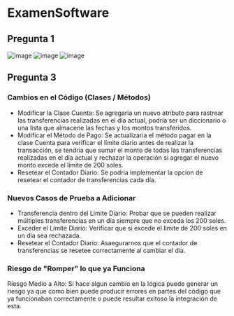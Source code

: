 # ExamenSoftware
## Pregunta 1
![image](https://github.com/PaolaMag/ExamenSoftware/assets/91236162/f495e21f-900e-4f17-8099-bf3d7476319f)
![image](https://github.com/PaolaMag/ExamenSoftware/assets/91236162/cf0e0c7b-bd4a-45e9-8c61-23c3cdf147ba)
![image](https://github.com/PaolaMag/ExamenSoftware/assets/91236162/ee248e92-d25c-4ca4-8a60-da0bea441203)

## Pregunta 3
### Cambios en el Código (Clases / Métodos)
- Modificar la Clase Cuenta:
Se agregaria un nuevo atributo para rastrear las transferencias realizadas en el día actual, podría ser un diccionario o una lista que almacene las fechas y los montos transferidos.
- Modificar el Método de Pago:
Se actualizaria el método pagar en la clase Cuenta para verificar el límite diario antes de realizar la transacción, se tendria que sumar el monto de todas las transferencias realizadas en el día actual y rechazar la operación si agregar el nuevo monto excede el límite de 200 soles.
- Resetear el Contador Diario:
Se podria implementar la opcion de resetear el contador de transferencias cada día.
### Nuevos Casos de Prueba a Adicionar
- Transferencia dentro del Límite Diario:
Probar que se pueden realizar múltiples transferencias en un día siempre que no exceda los 200 soles.
- Exceder el Límite Diario:
Verificar que si excede el límite de 200 soles en un día sea rechazada.
- Resetear el Contador Diario:
Asaegurarnos que el contador de transferencias se resetee correctamente al cambiar el día.
### Riesgo de "Romper" lo que ya Funciona
Riesgo Medio a Alto:
Si hace algun cambio en la lógica puede generar un riesgo ya que como bien puede producir errores en partes del código que ya funcionaban correctamente o puede resultar exitoso la integración de esta.
